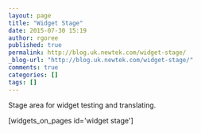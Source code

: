 ```yaml
---
layout: page
title: "Widget Stage"
date: 2015-07-30 15:19
author: rgoree
published: true
permalink: http://blog.uk.newtek.com/widget-stage/
_blog-url: "http://blog.uk.newtek.com/widget-stage/"
comments: true
categories: []
tags: []
---
```

Stage area for widget testing and translating.

[widgets_on_pages id='widget stage']
